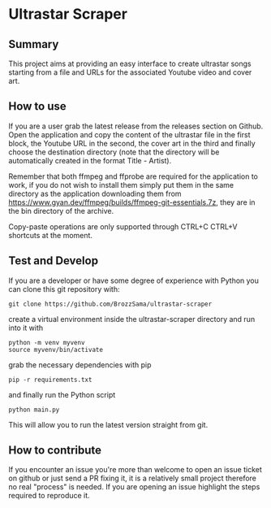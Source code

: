# Ultrastar Scraper

## Summary

This project aims at providing an easy interface to create ultrastar songs starting from a file and URLs for the associated Youtube video and cover art.

## How to use

If you are a user grab the latest release from the releases section on Github. Open the application and copy the content of the ultrastar file in the first block, the Youtube URL in the second, the cover art in the third and finally choose the destination directory (note that the directory will be automatically created in the format Title - Artist).

Remember that both ffmpeg and ffprobe are required for the application to work, if you do not wish to install them simply put them in the same directory as the application downloading them from https://www.gyan.dev/ffmpeg/builds/ffmpeg-git-essentials.7z, they are in the bin directory of the archive.

Copy-paste operations are only supported through CTRL+C CTRL+V shortcuts at the moment.

## Test and Develop

If you are a developer or have some degree of experience with Python you can clone this git repository with:

```
git clone https://github.com/BrozzSama/ultrastar-scraper
```

create a virtual environment inside the ultrastar-scraper directory and run into it with

```
python -m venv myvenv
source myvenv/bin/activate
```

grab the necessary dependencies with pip

```
pip -r requirements.txt
```

and finally run the Python script

```
python main.py
```

This will allow you to run the latest version straight from git.

## How to contribute

If you encounter an issue you're more than welcome to open an issue ticket on github or just send a PR fixing it, it is a relatively small project therefore no real "process" is needed. If you are opening an issue highlight the steps required to reproduce it.